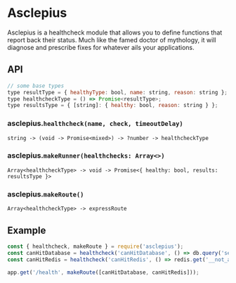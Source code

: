 # Asclepius

Asclepius is a healthcheck module that allows you to define functions that report back their status. Much like the famed doctor of mythology, it will diagnose and prescribe fixes for whatever ails your applications.

## API

```javascript
// some base types
type resultType = { healthyType: bool, name: string, reason: string };
type healthcheckType = () => Promise<resultType>;
type resultsType = { [string]: { healthy: bool, reason: string } };
```

### asclepius.`healthcheck(name, check, timeoutDelay)`

`string -> (void -> Promise<mixed>) -> ?number -> healthcheckType`


### asclepius.`makeRunner(healthchecks: Array<>)`

`Array<healthcheckType> -> void -> Promise<{ healthy: bool, results: resultsType }>`

### asclepius.`makeRoute()`

`Array<healthcheckType> -> expressRoute`

## Example

```javascript
const { healthcheck, makeRoute } = require('asclepius');
const canHitDatabase = healthcheck('canHitDatabase', () => db.query('select current_timestamp'));
const canHitRedis = healthcheck('canHitRedis', () => redis.get('__not_a_key__'));

app.get('/health', makeRoute([canHitDatabase, canHitRedis]));
```
